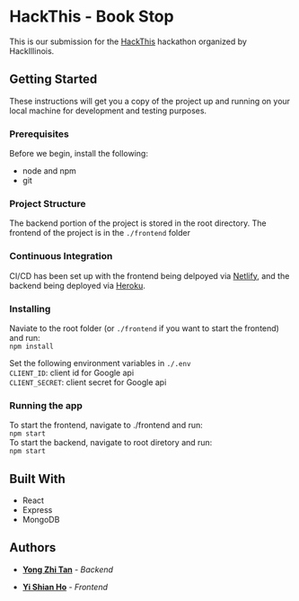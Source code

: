 # HackThis - Book Stop

This is our submission for the [HackThis](http://hackthis.hackillinois.org/) hackathon organized by HackIllinois.

## Getting Started

These instructions will get you a copy of the project up and running on your local machine for development and testing purposes. 

### Prerequisites
Before we begin, install the following:  
- node and npm
- git

### Project Structure
The backend portion of the project is stored in the root directory. The frontend of the project is in the `./frontend` folder

### Continuous Integration
CI/CD has been set up with the frontend being delpoyed via [Netlify](https://www.netlify.com/), and the backend being deployed via [Heroku](https://www.heroku.com/).

### Installing

Naviate to the root folder (or `./frontend` if you want to start the frontend) and run:  
`npm install`

Set the following environment variables in `./.env`  
`CLIENT_ID`: client id for Google api  
`CLIENT_SECRET`: client secret for Google api  

### Running the app
To start the frontend, navigate to ./frontend and run:  
`npm start`  
To start the backend, navigate to root diretory and run:  
`npm start`  

## Built With
- React
- Express
- MongoDB


## Authors

* [**Yong Zhi Tan**](https://github.com/tanyongzhi)  - *Backend* 

* [**Yi Shian Ho**](https://github.com/hoyishian) - *Frontend* 
